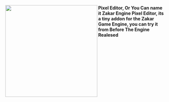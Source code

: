 <img align="left" src="" width="288px"> **Pixel Editor, Or You Can name it Zakar Engine Pixel Editor, its a tiny addon for the Zakar Game Engine, you can try it from <a href="notyet.com"></a> Before The Engine Realesed**
